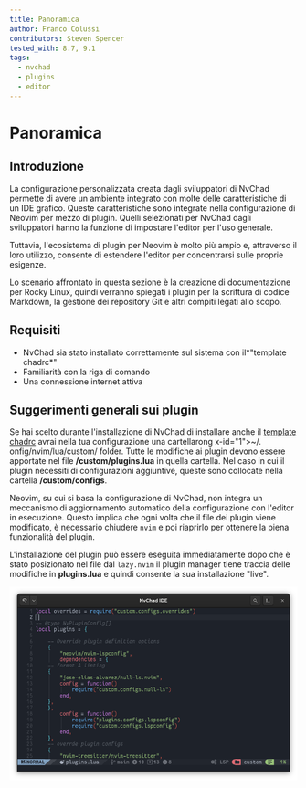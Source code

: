 ```yaml
---
title: Panoramica
author: Franco Colussi
contributors: Steven Spencer
tested_with: 8.7, 9.1
tags:
  - nvchad
  - plugins
  - editor
---
```


# Panoramica

## Introduzione

La configurazione personalizzata creata dagli sviluppatori di NvChad permette di avere un ambiente integrato con molte delle caratteristiche di un IDE grafico. Queste caratteristiche sono integrate nella configurazione di Neovim per mezzo di plugin. Quelli selezionati per NvChad dagli sviluppatori hanno la funzione di impostare l'editor per l'uso generale.

Tuttavia, l'ecosistema di plugin per Neovim è molto più ampio e, attraverso il loro utilizzo, consente di estendere l'editor per concentrarsi sulle proprie esigenze.

Lo scenario affrontato in questa sezione è la creazione di documentazione per Rocky Linux, quindi verranno spiegati i plugin per la scrittura di codice Markdown, la gestione dei repository Git e altri compiti legati allo scopo.

## Requisiti

- NvChad sia stato installato correttamente sul sistema con il*"template chadrc*"
- Familiarità con la riga di comando
- Una connessione internet attiva

## Suggerimenti generali sui plugin

Se hai scelto durante l'installazione di NvChad di installare anche il [template chadrc](../template_chadrc.md) avrai nella tua configurazione una cartellarong x-id="1">~/. onfig/nvim/lua/custom/</strong> folder. Tutte le modifiche ai plugin devono essere apportate nel file **/custom/plugins.lua** in quella cartella. Nel caso in cui il plugin necessiti di configurazioni aggiuntive, queste sono collocate nella cartella **/custom/configs**.

Neovim, su cui si basa la configurazione di NvChad, non integra un meccanismo di aggiornamento automatico della configurazione con l'editor in esecuzione. Questo implica che ogni volta che il file dei plugin viene modificato, è necessario chiudere `nvim` e poi riaprirlo per ottenere la piena funzionalità del plugin.

L'installazione del plugin può essere eseguita immediatamente dopo che è stato posizionato nel file dal `lazy.nvim` il plugin manager tiene traccia delle modifiche in **plugins.lua** e quindi consente la sua installazione "live".

![plugins.lua](./images/plugins_lua.png)

